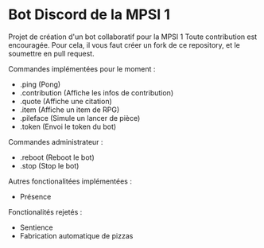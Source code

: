 # Bot Discord de la MPSI 1

Projet de création d'un bot collaboratif pour la MPSI 1
Toute contribution est encouragée.
Pour cela, il vous faut créer un fork de ce repository, et le soumettre en pull request.


Commandes implémentées pour le moment :
 - .ping (Pong)
 - .contribution (Affiche les infos de contribution)
 - .quote (Affiche une citation)
 - .item (Affiche un item de RPG)
 - .pileface (Simule un lancer de pièce)
 - .token (Envoi le token du bot)

Commandes administrateur :
 - .reboot (Reboot le bot)
 - .stop (Stop le bot)


Autres fonctionalitées implémentées :
 - Présence


Fonctionalités rejetés :
 - Sentience
 - Fabrication automatique de pizzas